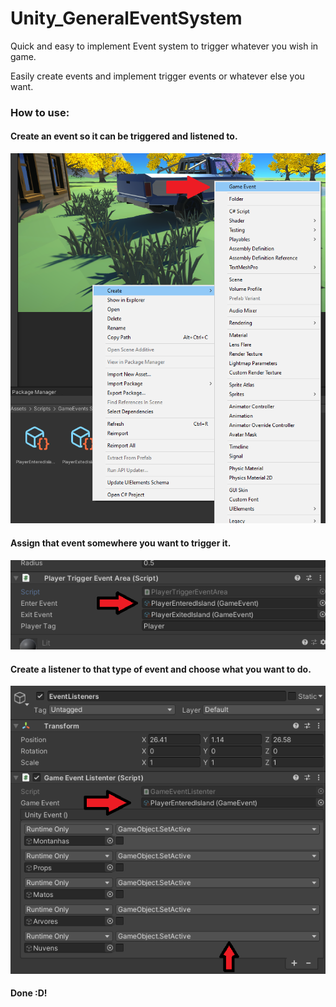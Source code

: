 # Unity_GeneralEventSystem
Quick and easy to implement Event system to trigger whatever you wish in game.

Easily create events and implement trigger events or whatever else you want.

### How to use:

#### Create an event so it can be triggered and listened to.
![1](Screenshots_Example/1.png)

#### Assign that event somewhere you want to trigger it.
![1](Screenshots_Example/2.png)

#### Create a listener to that type of event and choose what you want to do.
![1](Screenshots_Example/3.png)

#### Done :D!